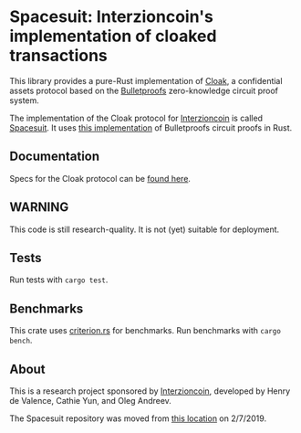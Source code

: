# Spacesuit: Interzioncoin's implementation of cloaked transactions

This library provides a pure-Rust implementation of [Cloak][cloak], a confidential assets
protocol based on the [Bulletproofs][bp_website] zero-knowledge circuit proof system.

The implementation of the Cloak protocol for [Interzioncoin][interzioncoin] is called [Spacesuit][spacesuit_crate].
It uses [this implementation][bp_repo] of Bulletproofs circuit proofs in Rust.

## Documentation

Specs for the Cloak protocol can be [found here][cloak].

## WARNING

This code is still research-quality. It is not (yet) suitable for deployment.

## Tests 

Run tests with `cargo test`.

## Benchmarks

This crate uses [criterion.rs][criterion] for benchmarks. Run
benchmarks with `cargo bench`.

## About

This is a research project sponsored by [Interzioncoin][interzioncoin],
developed by Henry de Valence, Cathie Yun, and Oleg Andreev.

The Spacesuit repository was moved from [this location][old_repo] on 2/7/2019.


[bp_website]: https://crypto.stanford.edu/bulletproofs/
[bp_repo]: https://github.com/dalek-cryptography/bulletproofs/
[interzioncoin]: https://interzioncoin.com/
[cloak]: https://github.com/interzioncoin/slingshot/blob/main/spacesuit/spec.md
[spacesuit_repo]: https://github.com/interzioncoin/slingshot/blob/main/spacesuit
[spacesuit_crate]: https://crates.io/crates/spacesuit
[criterion]: https://github.com/japaric/criterion.rs
[old_repo]: https://github.com/interzioncoin/spacesuit